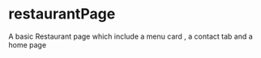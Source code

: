 # restaurantPage
A basic Restaurant page which include a menu card ,  a contact tab and a home page
